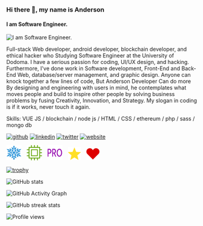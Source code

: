 ### Hi there 👋, my name is Anderson
#### I am Software Engineer.
![I am Software Engineer.](https://github.com/blackmitnick/blackmitnick/blob/main/coderPic.jpg)

Full-stack Web developer, android developer, blockchain developer, and ethical hacker who Studying Software Engineer at the University of Dodoma. I have a serious passion for coding, UI/UX design, and hacking.
 Furthermore, I've done work in Software development, Front-End and Back-End Web, database/server management, and graphic design.
 Anyone can knock together a few lines of code, But  Anderson Developer
 Can do more By designing and engineering with users in mind, he contemplates what moves people and build to inspire other people by solving business problems by fusing Creativity, Innovation, and Strategy.
My slogan in coding is if it works, never touch it again.

Skills: VUE JS / blockchain / node js / HTML / CSS / ethereum / php / sass / mongo db



[<img src='https://cdn.jsdelivr.net/npm/simple-icons@3.0.1/icons/github.svg' alt='github' height='40'>](https://github.com/blackmitnick)  [<img src='https://cdn.jsdelivr.net/npm/simple-icons@3.0.1/icons/linkedin.svg' alt='linkedin' height='40'>](https://www.linkedin.com/in/https://www.linkedin.com/in/anderson-chale-145096238//)  [<img src='https://cdn.jsdelivr.net/npm/simple-icons@3.0.1/icons/twitter.svg' alt='twitter' height='40'>](https://twitter.com/Anderson_bolt47)  [<img src='https://cdn.jsdelivr.net/npm/simple-icons@3.0.1/icons/icloud.svg' alt='website' height='40'>](https://blackmitnick.github.io/)  

<a href='https://archiveprogram.github.com/'><img src='https://raw.githubusercontent.com/acervenky/animated-github-badges/master/assets/acbadge.gif' width='40' height='40'></a> <a href='https://docs.github.com/en/developers'><img src='https://raw.githubusercontent.com/acervenky/animated-github-badges/master/assets/devbadge.gif' width='40' height='40'></a> <a href='https://github.com/pricing'><img src='https://raw.githubusercontent.com/acervenky/animated-github-badges/master/assets/pro.gif' width='40' height='40'></a> <a href='https://stars.github.com/'><img src='https://raw.githubusercontent.com/acervenky/animated-github-badges/master/assets/starbadge.gif' width='35' height='35'></a> <a href='https://docs.github.com/en/github/supporting-the-open-source-community-with-github-sponsors'><img src='https://raw.githubusercontent.com/acervenky/animated-github-badges/master/assets/sponsorbadge.gif' width='35' height='35'></a> 

[![trophy](https://github-profile-trophy.vercel.app/?username=blackmitnick)](https://github.com/ryo-ma/github-profile-trophy)

![GitHub stats](https://github-readme-stats.vercel.app/api?username=blackmitnick&show_icons=true&count_private=true)  

![GitHub Activity Graph](https://activity-graph.herokuapp.com/graph?username=blackmitnick)  

![GitHub streak stats](https://github-readme-streak-stats.herokuapp.com/?user=blackmitnick)  

![Profile views](https://gpvc.arturio.dev/blackmitnick)  
